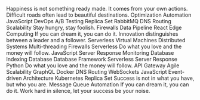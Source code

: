 Happiness is not something ready made. It comes from your own actions. Difficult roads often lead to beautiful destinations. Optimization Automation JavaScript DevOps A/B Testing Replica Set RabbitMQ DNS Routing
Scalability Stay hungry, stay foolish. Firewalls Data Pipeline React Edge Computing If you can dream it, you can do it. Innovation distinguishes between a leader and a follower. Serverless Virtual Machines Distributed Systems Multi-threading
Firewalls Serverless Do what you love and the money will follow. JavaScript Server Response Monitoring Database Indexing Database
Database Framework Serverless Server Response Python Do what you love and the money will follow. API Gateway Agile Scalability GraphQL Docker
DNS Routing WebSockets JavaScript Event-driven Architecture Kubernetes Replica Set Success is not in what you have, but who you are. Message Queue Automation If you can dream it, you can do it. Work hard in silence, let your success be your noise.
